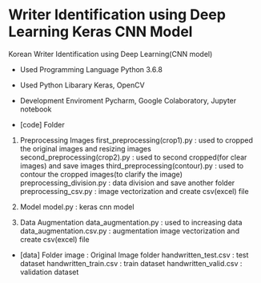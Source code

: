 # Writer Identification using Deep Learning Keras CNN Model

Korean Writer Identification using Deep Learning(CNN model)

- Used Programming Language
Python 3.6.8

- Used Python Libarary
Keras, OpenCV

- Development Enviroment
Pycharm, Google Colaboratory, Jupyter notebook

- [code] Folder
1.  Preprocessing Images 
first_preprocessing(crop1).py : used to cropped the original images and resizing images
second_preprocessing(crop2).py : used to second cropped(for clear images) and save images 
third_preprocessing(contour).py : used to contour the cropped images(to clarify the image)
preprocessing_division.py : data division and save another folder
preprocessing_csv.py : image vectorization and create csv(excel) file

2. Model
model.py : keras cnn model 

3. Data Augmentation
data_augmentation.py : used to increasing data
data_augmentation.csv.py : augmentation image vectorization and create csv(excel) file


- [data] Folder
image : Original Image folder
handwritten_test.csv : test dataset
handwritten_train.csv : train dataset
handwritten_valid.csv : validation dataset
